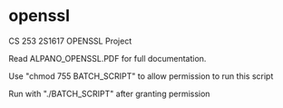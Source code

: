 # openssl
CS 253 2S1617 OPENSSL Project

Read ALPANO_OPENSSL.PDF for full documentation.

Use "chmod 755 BATCH_SCRIPT" to allow permission to run this script

Run with "./BATCH_SCRIPT" after granting permission
